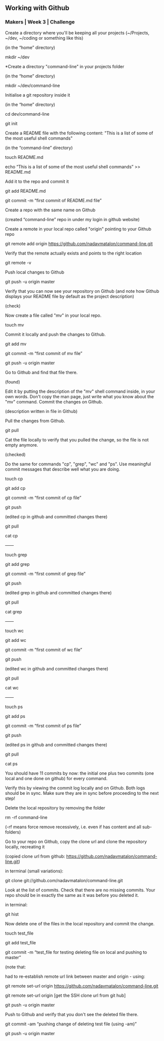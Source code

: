 <h2>Working with Github</h2>

<h3>Makers | Week 3 | Challenge</h3>


Create a directory where you'll be keeping all your projects (~/Projects, ~/dev, ~/coding or something like this)

(in the “home” directory)

mkdir ~/dev

*Create a directory "command-line" in your projects folder

(in the “home” directory)

mkdir ~/dev/command-line


Initialise a git repository inside it

(in the “home” directory)

cd dev/command-line

git init
 

Create a README file with the following content: "This is a list of some of the most useful shell commands"

(in the “command-line” directory)

touch README.md

echo “This is a list of some of the most useful shell commands” >> README.md


Add it to the repo and commit it

git add README.md

git commit -m “first commit of README.md file”



Create a repo with the same name on Github


(created “command-line” repo in under my login in github website)


Create a remote in your local repo called "origin" pointing to your Github repo

git remote add origin https://github.com/nadavmatalon/command-line.git


Verify that the remote actually exists and points to the right location

git remote -v


Push local changes to Github

git push -u origin master


Verify that you can now see your repository on Github (and note how Github displays your README file by default as the project description)

(check)


Now create a file called "mv" in your local repo. 

touch mv


Commit it locally and push the changes to Github.

git add mv

git commit -m “first commit of mv file”

git push -u origin master


Go to Github and find that file there. 

(found)


Edit it by putting the description of the "mv" shell command inside, in your own words. Don't copy the man page, just write what you know about the "mv" command. Commit the changes on Github.

(description written in file in Github)


Pull the changes from Github. 

git pull


Cat the file locally to verify that you pulled the change, so the file is not empty anymore.

(checked)


Do the same for commands "cp", "grep", "wc" and "ps". Use meaningful commit messages that describe well what you are doing.

touch cp

git add cp

git commit -m “first commit of cp file”

git push

(edited cp in github and committed changes there) 

git pull

cat cp

——

touch grep

git add grep

git commit -m “first commit of grep file”

git push

(edited grep in github and committed changes there)

git pull

cat grep

——


touch wc

git add wc

git commit -m “first commit of wc file”

git push

(edited wc in github and committed changes there) 

git pull

cat wc

——

touch ps

git add ps

git commit -m “first commit of ps file”

git push

(edited ps in github and committed changes there) 

git pull

cat ps



You should have 11 commits by now: the initial one plus two commits (one local and one done on github) for every command.

Verify this by viewing the commit log locally and on Github. Both logs should be in sync. Make sure they are in sync before proceeding to the next step!


Delete the local repository by removing the folder

rm -rf command-line

(-rf means force remove recessively, i.e. even if has content and all sub-folders)


Go to your repo on Github, copy the clone url and clone the repository locally, recreating it

(copied clone url from github:
https://github.com/nadavmatalon/command-line.git)

in terminal (small variations):

git clone git://github.com/nadavmatalon/command-line.git

Look at the list of commits. Check that there are no missing commits. Your repo should be in exactly the same as it was before you deleted it.

in terminal:

git hist

Now delete one of the files in the local repository and commit the change.

touch test_file

git add test_file

git commit -m “test_file for testing deleting file on local and pushing to master”

(note that:

had to  re-establish remote url link between master and origin - using:

git remote set-url origin https://github.com/nadavmatalon/command-line.git

git remote set-url origin [get the SSH clone url from git hub]



git push -u origin master


Push to Github and verify that you don't see the deleted file there.

git commit -am “pushing change of deleting test file (using -am)”

git push -u origin master


